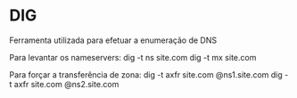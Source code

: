 # DIG

Ferramenta utilizada para efetuar a enumeração de DNS

Para levantar os nameservers:
dig -t ns site.com
dig -t mx site.com

Para forçar a transferência de zona:
dig -t axfr site.com @ns1.site.com
dig -t axfr site.com @ns2.site.com
